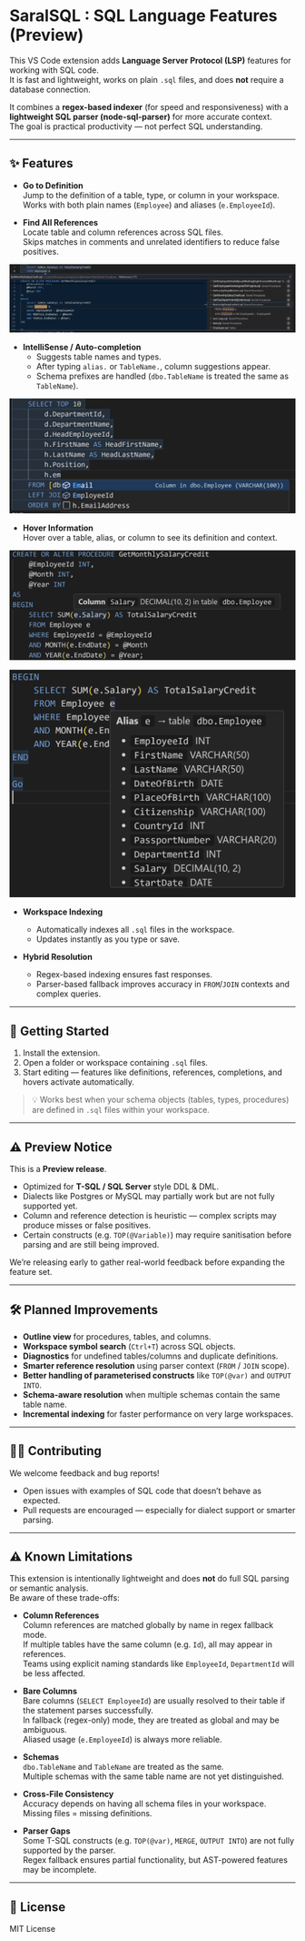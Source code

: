 # SaralSQL : SQL Language Features (Preview)

This VS Code extension adds **Language Server Protocol (LSP)** features for working with SQL code.  
It is fast and lightweight, works on plain `.sql` files, and does **not** require a database connection.  

It combines a **regex-based indexer** (for speed and responsiveness) with a **lightweight SQL parser (node-sql-parser)** for more accurate context.  
The goal is practical productivity — not perfect SQL understanding.

---

## ✨ Features

- **Go to Definition**  
  Jump to the definition of a table, type, or column in your workspace.  
  Works with both plain names (`Employee`) and aliases (`e.EmployeeId`).  

- **Find All References**  
  Locate table and column references across SQL files.  
  Skips matches in comments and unrelated identifiers to reduce false positives.  

![References](Images/References.png)

- **IntelliSense / Auto-completion**  
  - Suggests table names and types.  
  - After typing `alias.` or `TableName.`, column suggestions appear.  
  - Schema prefixes are handled (`dbo.TableName` is treated the same as `TableName`).  

![Completions](Images/Completion.png)

- **Hover Information**  
  Hover over a table, alias, or column to see its definition and context.  

![Column Hover](ColumnHover.png)

![Table Hover](Images/TableHover.png)

- **Workspace Indexing**  
  - Automatically indexes all `.sql` files in the workspace.  
  - Updates instantly as you type or save.  

- **Hybrid Resolution**  
  - Regex-based indexing ensures fast responses.  
  - Parser-based fallback improves accuracy in `FROM`/`JOIN` contexts and complex queries.  

---

## 🚀 Getting Started

1. Install the extension.  
2. Open a folder or workspace containing `.sql` files.  
3. Start editing — features like definitions, references, completions, and hovers activate automatically.  

> 💡 Works best when your schema objects (tables, types, procedures) are defined in `.sql` files within your workspace.  

---

## ⚠️ Preview Notice

This is a **Preview release**.  
- Optimized for **T-SQL / SQL Server** style DDL & DML.  
- Dialects like Postgres or MySQL may partially work but are not fully supported yet.  
- Column and reference detection is heuristic — complex scripts may produce misses or false positives.  
- Certain constructs (e.g. `TOP(@Variable)`) may require sanitisation before parsing and are still being improved.  

We’re releasing early to gather real-world feedback before expanding the feature set.  

---

## 🛠 Planned Improvements

- **Outline view** for procedures, tables, and columns.  
- **Workspace symbol search** (`Ctrl+T`) across SQL objects.  
- **Diagnostics** for undefined tables/columns and duplicate definitions.  
- **Smarter reference resolution** using parser context (`FROM` / `JOIN` scope).  
- **Better handling of parameterised constructs** like `TOP(@var)` and `OUTPUT INTO`.  
- **Schema-aware resolution** when multiple schemas contain the same table name.  
- **Incremental indexing** for faster performance on very large workspaces.  

---

## 🧑‍💻 Contributing

We welcome feedback and bug reports!  
- Open issues with examples of SQL code that doesn’t behave as expected.  
- Pull requests are encouraged — especially for dialect support or smarter parsing.  

---

## ⚠️ Known Limitations

This extension is intentionally lightweight and does **not** do full SQL parsing or semantic analysis.  
Be aware of these trade-offs:

- **Column References**  
  Column references are matched globally by name in regex fallback mode.  
  If multiple tables have the same column (e.g. `Id`), all may appear in references.  
  Teams using explicit naming standards like `EmployeeId`, `DepartmentId` will be less affected.  

- **Bare Columns**  
  Bare columns (`SELECT EmployeeId`) are usually resolved to their table if the statement parses successfully.  
  In fallback (regex-only) mode, they are treated as global and may be ambiguous.  
  Aliased usage (`e.EmployeeId`) is always more reliable.  

- **Schemas**  
  `dbo.TableName` and `TableName` are treated as the same.  
  Multiple schemas with the same table name are not yet distinguished.  

- **Cross-File Consistency**  
  Accuracy depends on having all schema files in your workspace.  
  Missing files = missing definitions.  

- **Parser Gaps**  
  Some T-SQL constructs (e.g. `TOP(@var)`, `MERGE`, `OUTPUT INTO`) are not fully supported by the parser.  
  Regex fallback ensures partial functionality, but AST-powered features may be incomplete.  

---

## 📜 License

MIT License
